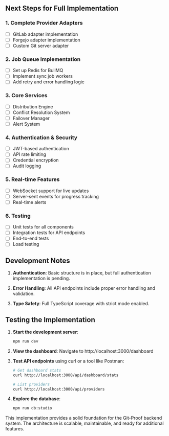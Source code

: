 ## Next Steps for Full Implementation

### 1. Complete Provider Adapters
- [ ] GitLab adapter implementation
- [ ] Forgejo adapter implementation
- [ ] Custom Git server adapter

### 2. Job Queue Implementation
- [ ] Set up Redis for BullMQ
- [ ] Implement sync job workers
- [ ] Add retry and error handling logic

### 3. Core Services
- [ ] Distribution Engine
- [ ] Conflict Resolution System
- [ ] Failover Manager
- [ ] Alert System

### 4. Authentication & Security
- [ ] JWT-based authentication
- [ ] API rate limiting
- [ ] Credential encryption
- [ ] Audit logging

### 5. Real-time Features
- [ ] WebSocket support for live updates
- [ ] Server-sent events for progress tracking
- [ ] Real-time alerts

### 6. Testing
- [ ] Unit tests for all components
- [ ] Integration tests for API endpoints
- [ ] End-to-end tests
- [ ] Load testing

## Development Notes

1. **Authentication**: Basic structure is in place, but full authentication implementation is pending.

2. **Error Handling**: All API endpoints include proper error handling and validation.

3. **Type Safety**: Full TypeScript coverage with strict mode enabled.

## Testing the Implementation

1. **Start the development server**:
   ```bash
   npm run dev
   ```

2. **View the dashboard**: Navigate to http://localhost:3000/dashboard

3. **Test API endpoints** using curl or a tool like Postman:
   ```bash
   # Get dashboard stats
   curl http://localhost:3000/api/dashboard/stats
   
   # List providers
   curl http://localhost:3000/api/providers
   ```

4. **Explore the database**:
   ```bash
   npm run db:studio
   ```

This implementation provides a solid foundation for the Git-Proof backend system. The architecture is scalable, maintainable, and ready for additional features.